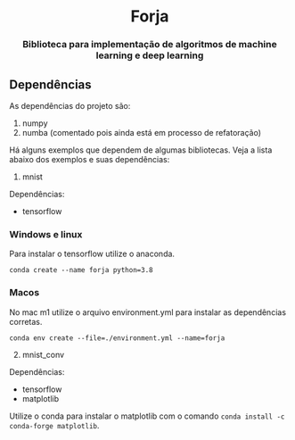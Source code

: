 <h1 align="center">Forja</h1>
<h3 align="center">Biblioteca para implementação de algoritmos de machine learning e deep learning</h3>

## Dependências

As dependências do projeto são:
1. numpy
2. numba (comentado pois ainda está em processo de refatoração)

Há alguns exemplos que dependem de algumas bibliotecas. Veja a lista abaixo dos exemplos e suas dependências:

1. mnist 

Dependências: 
* tensorflow

### Windows e linux

Para instalar o tensorflow utilize o anaconda. 

``` 
conda create --name forja python=3.8
```

### Macos

No mac m1 utilize o arquivo environment.yml para instalar as dependências corretas.

```
conda env create --file=./environment.yml --name=forja
```

2. mnist_conv

Dependências:
* tensorflow
* matplotlib

Utilize o conda para instalar o matplotlib com o comando ``` conda install -c conda-forge matplotlib ```.